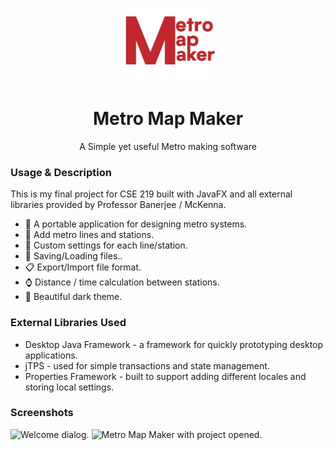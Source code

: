 <p align="center"><img width="150" src="https://github.com/vrockcm/MetroMapMaker/blob/master/MetroMapMaker.jpg"></a></p>

<h1 align="center">Metro Map Maker</h1>

<p align="center">A Simple yet useful Metro making software</p>

### Usage & Description
This is my final project for CSE 219 built with JavaFX and all external libraries provided by Professor Banerjee / McKenna.

* :light_rail: A portable application for designing metro systems.
* :station: Add metro lines and stations.
* :ticket: Custom settings for each line/station.
* :floppy_disk: Saving/Loading files..
* :clipboard: Export/Import file format.
* :watch: Distance / time calculation between stations.
* :milky_way: Beautiful dark theme.

### External Libraries Used
* Desktop Java Framework - a framework for quickly prototyping desktop applications.
* jTPS - used for simple transactions and state management.
* Properties Framework - built to support adding different locales and storing local settings.

### Screenshots
![Welcome dialog.](https://i.gyazo.com/1f1724c79b3e9bc63a6b8fecc2e80fbb.png "Welcome dialog")
![Metro Map Maker with project opened.](https://i.gyazo.com/1cd31cd77d859cbb730b3cadca99f3ea.png "Metro Map Maker with map open")